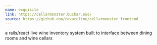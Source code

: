 ```yaml
---
name: exquisite
link: https://cellarmonster.buckar.ooo/
source: https://github.com/revarcline/cellarmonster_frontend
---
```

a rails/react live wine inventory system built to interface between dining rooms and wine cellars

